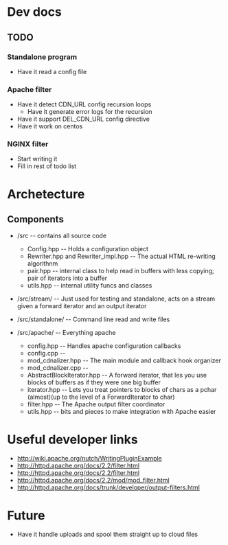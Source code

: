 # Dev docs

## TODO

### Standalone program

 * Have it read a config file

### Apache filter

 * Have it detect CDN_URL config recursion loops
     * Have it generate error logs for the recursion
 * Have it support DEL_CDN_URL config directive
 * Have it work on centos

### NGINX filter

 * Start writing it
 * Fill in rest of todo list

# Archetecture

## Components

 * /src -- contains all source code
     * Config.hpp -- Holds a configuration object
     * Rewriter.hpp and Rewriter_impl.hpp -- The actual HTML re-writing algorithnm
     * pair.hpp -- internal class to help read in buffers with less copying; pair of iterators into a buffer
     * utils.hpp -- internal utility funcs and classes

 * /src/stream/ -- Just used for testing and standalone, acts on a stream given a forward iterator and an output iterator 
 * /src/standalone/ -- Command line read and write files
 * /src/apache/ -- Everything apache
   * config.hpp -- Handles apache configuration callbacks
   * config.cpp --
   * mod_cdnalizer.hpp -- The main module and callback hook organizer
   * mod_cdnalizer.cpp -- 
   * AbstractBlockIterator.hpp -- A forward iterator, that les you use blocks of buffers as if they were one big buffer
   * iterator.hpp -- Lets you treat pointers to blocks of chars as a pchar (almost)(up to the level of a ForwardIterator to char)
   * filter.hpp -- The Apache output filter coordinator
   * utils.hpp -- bits and pieces to make integration with Apache easier

# Useful developer links

 * http://wiki.apache.org/nutch/WritingPluginExample
 * http://httpd.apache.org/docs/2.2/filter.html
 * http://httpd.apache.org/docs/2.2/filter.html
 * http://httpd.apache.org/docs/2.2/mod/mod_filter.html
 * http://httpd.apache.org/docs/trunk/developer/output-filters.html

# Future

 * Have it handle uploads and spool them straight up to cloud files
